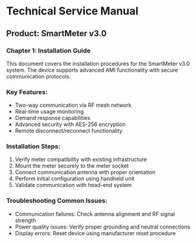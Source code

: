 # Technical Service Manual
## Product: SmartMeter v3.0
### Chapter 1: Installation Guide

This document covers the installation procedures for the SmartMeter v3.0 system. The device supports advanced AMI functionality with secure communication protocols.

### Key Features:
- Two-way communication via RF mesh network
- Real-time usage monitoring
- Demand response capabilities  
- Advanced security with AES-256 encryption
- Remote disconnect/reconnect functionality

### Installation Steps:
1. Verify meter compatibility with existing infrastructure
2. Mount the meter securely to the meter socket
3. Connect communication antenna with proper orientation
4. Perform initial configuration using handheld unit
5. Validate communication with head-end system

### Troubleshooting Common Issues:
- Communication failures: Check antenna alignment and RF signal strength
- Power quality issues: Verify proper grounding and neutral connections
- Display errors: Reset device using manufacturer reset procedure

